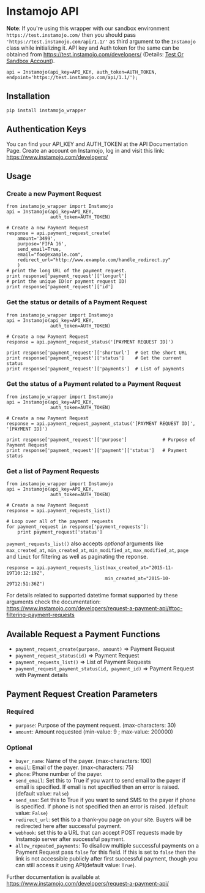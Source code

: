 # Instamojo API

**Note**: If you're using this wrapper with our sandbox environment `https://test.instamojo.com/` then you should pass `'https://test.instamojo.com/api/1.1/'` as third argument to the `Instamojo` class while initializing it. API key and Auth token for the same can be obtained from https://test.instamojo.com/developers/ (Details: [Test Or Sandbox Account](https://instamojo.zendesk.com/hc/en-us/articles/208485675-Test-or-Sandbox-Account)).

    api = Instamojo(api_key=API_KEY, auth_token=AUTH_TOKEN, endpoint='https://test.instamojo.com/api/1.1/');

## Installation

`pip install instamojo_wrapper`

## Authentication Keys

You can find your API_KEY and AUTH_TOKEN at the API Documentation Page.
Create an account on Instamojo, log in and visit this link:
https://www.instamojo.com/developers/

## Usage

### Create a new Payment Request

    from instamojo_wrapper import Instamojo
    api = Instamojo(api_key=API_KEY,
                    auth_token=AUTH_TOKEN)

    # Create a new Payment Request
    response = api.payment_request_create(
        amount='3499',
        purpose='FIFA 16',
        send_email=True,
        email="foo@example.com",
        redirect_url="http://www.example.com/handle_redirect.py"
        )
    # print the long URL of the payment request.
    print response['payment_request']['longurl']
    # print the unique ID(or payment request ID)
    print response['payment_request']['id']

### Get the status or details of a Payment Request

    from instamojo_wrapper import Instamojo
    api = Instamojo(api_key=API_KEY,
                    auth_token=AUTH_TOKEN)

    # Create a new Payment Request
    response = api.payment_request_status('[PAYMENT REQUEST ID]')

    print response['payment_request']['shorturl']  # Get the short URL
    print response['payment_request']['status']    # Get the current status
    print response['payment_request']['payments']  # List of payments


### Get the status of a Payment related to a Payment Request

    from instamojo_wrapper import Instamojo
    api = Instamojo(api_key=API_KEY,
                    auth_token=AUTH_TOKEN)

    # Create a new Payment Request
    response = api.payment_request_payment_status('[PAYMENT REQUEST ID]', '[PAYMENT ID]')

    print response['payment_request']['purpose']             # Purpose of Payment Request
    print response['payment_request']['payment']['status']   # Payment status


### Get a list of Payment Requests

    from instamojo_wrapper import Instamojo
    api = Instamojo(api_key=API_KEY,
                    auth_token=AUTH_TOKEN)

    # Create a new Payment Request
    response = api.payment_requests_list()

    # Loop over all of the payment requests
    for payment_request in response['payment_requests']:
        print payment_request['status']

`payment_requests_list()` also accepts *optional* arguments like `max_created_at`, `min_created_at`, `min_modified_at`, `max_modified_at`, `page` and `limit` for filtering as well as paginating the reponse.

    response = api.payment_requests_list(max_created_at="2015-11-19T10:12:19Z",
                                        min_created_at="2015-10-29T12:51:36Z")

For details related to supported datetime format supported by these arguments check the documentation: https://www.instamojo.com/developers/request-a-payment-api/#toc-filtering-payment-requests

## Available Request a Payment Functions

 * `payment_request_create(purpose, amount)` => Payment Request
 * `payment_request_status(id)` => Payment Request
 * `payment_requests_list()` => List of Payment Requests
 * `payment_request_payment_status(id, payment_id)` => Payment Request with Payment details

## Payment Request Creation Parameters

### Required
  * `purpose`: Purpose of the payment request. (max-characters: 30)
  * `amount`: Amount requested (min-value: 9 ; max-value: 200000)

### Optional
  * `buyer_name`: Name of the payer. (max-characters: 100)
  * `email`: Email of the payer. (max-characters: 75)
  * `phone`: Phone number of the payer.
  * `send_email`: Set this to True if you want to send email to the payer if email is specified. If email is not specified then an error is raised. (default value: `False`)
  * `send_sms`: Set this to True if you want to send SMS to the payer if phone is specified. If phone is not specified then an error is raised. (default value: `False`)
  * `redirect_url`: set this to a thank-you page on your site. Buyers will be redirected here after successful payment.
  * `webhook`: set this to a URL that can accept POST requests made by Instamojo server after successful payment.
  * `allow_repeated_payments`: To disallow multiple successful payments on a Payment Request pass `false` for this field. If this is set to `false` then the link is not accessible publicly after first successful payment, though you can still access it using API(default value: `True`).

Further documentation is available at https://www.instamojo.com/developers/request-a-payment-api/